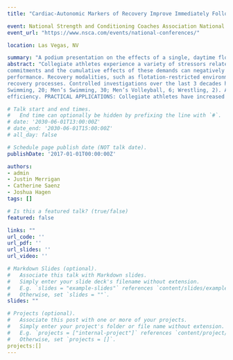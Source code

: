 ```yaml
---
title: "Cardiac-Autonomic Markers of Recovery Improve Immediately Following a Floatation-Restricted Environmental Stimulation Therapy Session in NCAA Athletes"

event: National Strength and Conditioning Coaches Association National Conference
event_url: "https://www.nsca.com/events/national-conferences/"

location: Las Vegas, NV

summary: "A podium presentation on the effects of a single, daytime floatation-restricted environmental stimulation therapy session on sleep and nocturnal, cardiac-autonomic markers of recovery in elite collegiate athletes."
abstract: "Collegiate athletes experience a variety of stressors related to their athletic and academic
commitments and the cumulative effects of these demands can negatively affect their recovery and
performance. Recovery modalities, such as flotation-restricted environmental stimulation therapy (FLOAT), are utilized as interventions to assist and potentially enhance the body’s natural
recovery processes. Controlled investigations over the last 3 decades have shown that FLOAT improves health and wellness factors such as reducing stress and anxiety and enhancing mood and sleep, mainly in clinical and general populations. More recent evidence has shown FLOAT impactsphysical performance and recovery in controlled, athletic settings. Athletes are a unique population, needing recovery from high physical, emotional, and academic stressors, thus warranting further research to understand the effects of FLOAT on recovery and sleep in freeliving, athletic settings. PURPOSE: To evaluate the relationship between FLOAT and cardiacautonomic indicators of recovery and sleep in elite collegiate athletes. METHODS: This retrospective analysis of data collected as a part of routine athlete monitoring from 2021-2023 included 100 (n=49 female) National Collegiate Athletics Association Division I athletes from 12 different sports (Women’s Basketball, 4; Women’s Diving, 1; Men’s Diving, 2; Field Hockey, 7; Football, 7; Women’s Ice Hockey, 9; Men’s Ice Hockey, 4; Women’s Soccer 8; Women’s
Swimming, 20; Men’s Swimming, 30; Men’s Volleyball, 6; Wrestling, 2). Athletes wore an Oura ring (OURA Health, Oulu, Finland) nightly and completed at least one FLOAT session. Heart rate variability (HRV), resting heart rate (RHR), sleep time, and sleep efficiency were assessed the night immediately before (PRE) and following (POST) a 60-minute, daytime FLOAT session. Paired samples t-tests comparing cardiac-autonomic and sleep parameters from the night before and after the FLOAT session were performed in JMP Pro 16, and Cohen's d values were calculated using R, version 4.2.1. The alpha level was set at p = 0.05. RESULTS: There were a total of 182 instances of an athlete wearing the Oura Ring PRE and POST the FLOAT session. PRE and POST FLOAT were significantly different for HRV (p = 0.0402, d = 0.135) and RHR (p = 0.0154, d = - 0.183), but not for sleep time (p = 0.3224, d = 0.0563), or sleep efficiency (p = 0.4811, d = 0.0273). CONCLUSIONS: Following a single FLOAT session, cardiac-autonomic indicators of recovery, HRV and RHR, acutely improved despite no significant differences in sleep time or sleep
efficiency. PRACTICAL APPLICATIONS: Collegiate athletes have increased recovery demands that can be negatively impacted by external stressors such as academic and athletic schedules. Therefore, safe and effective recovery modalities can provide athletes with viable options to enhance recovery processes. These results suggest that FLOAT may be a viable recovery modality to improve cardiac-autonomic function and recovery in collegiate athletes. "

# Talk start and end times.
#   End time can optionally be hidden by prefixing the line with `#`.
# date: '2030-06-01T13:00:00Z'
# date_end: '2030-06-01T15:00:00Z'
# all_day: false

# Schedule page publish date (NOT talk date).
publishDate: '2017-01-01T00:00:00Z'

authors: 
- admin
- Justin Merrigan
- Catherine Saenz
- Joshua Hagen
tags: []

# Is this a featured talk? (true/false)
featured: false

links: ""
url_code: ''
url_pdf: ''
url_slides: ''
url_video: ''

# Markdown Slides (optional).
#   Associate this talk with Markdown slides.
#   Simply enter your slide deck's filename without extension.
#   E.g. `slides = "example-slides"` references `content/slides/example-slides.md`.
#   Otherwise, set `slides = ""`.
slides: ""

# Projects (optional).
#   Associate this post with one or more of your projects.
#   Simply enter your project's folder or file name without extension.
#   E.g. `projects = ["internal-project"]` references `content/project/deep-learning/index.md`.
#   Otherwise, set `projects = []`.
projects:[]
---
```

